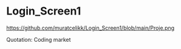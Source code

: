 # Login_Screen1

https://github.com/muratcelikk/Login_Screen1/blob/main/Proje.png

Quotation: Coding market
